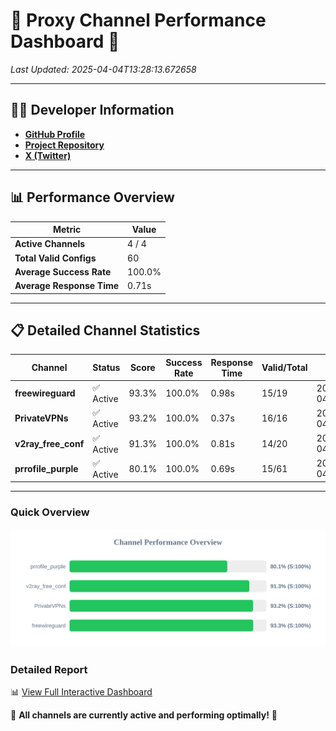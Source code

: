 # 🌟 Proxy Channel Performance Dashboard 🌟

_Last Updated: 2025-04-04T13:28:13.672658_

---

## 👩‍💻 Developer Information

- **[GitHub Profile](https://github.com/4n0nymou3)**  
- **[Project Repository](https://github.com/4n0nymou3/multi-proxy-config-fetcher)**  
- **[X (Twitter)](https://x.com/4n0nymou3)**  

---

## 📊 Performance Overview

| Metric                | Value       |
|-----------------------|-------------|
| **Active Channels**   | 4 / 4       |
| **Total Valid Configs** | 60          |
| **Average Success Rate** | 100.0%      |
| **Average Response Time** | 0.71s       |

---

## 📋 Detailed Channel Statistics

| Channel          | Status     | Score  | Success Rate | Response Time | Valid/Total | Last Success               |
|------------------|------------|--------|--------------|---------------|-------------|----------------------------|
| **freewireguard**  | ✅ Active  | 93.3%  | 100.0% | 0.98s         | 15/19       | 2025-04-04T13:28:13.670714 |
| **PrivateVPNs**  | ✅ Active  | 93.2%  | 100.0% | 0.37s         | 16/16       | 2025-04-04T13:28:12.660811 |
| **v2ray_free_conf**  | ✅ Active  | 91.3%  | 100.0% | 0.81s         | 14/20       | 2025-04-04T13:28:12.258562 |
| **prrofile_purple**  | ✅ Active  | 80.1%  | 100.0% | 0.69s         | 15/61       | 2025-04-04T13:28:11.376425 |

---

### Quick Overview
<div align="center">
  <a href="https://raw.githubusercontent.com/nullluser/NullRepo/refs/heads/main/assets/channel_stats_chart.svg">
    <img src="https://raw.githubusercontent.com/nullluser/NullRepo/refs/heads/main/assets/channel_stats_chart.svg" alt="Source Performance Statistics" width="800">
  </a>
</div>

### Detailed Report
📊 [View Full Interactive Dashboard](https://htmlpreview.github.io/?https://github.com/nullluser/NullRepo/blob/main/assets/performance_report.html)

🎉 **All channels are currently active and performing optimally!** 🎉
